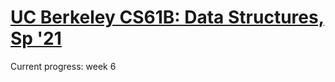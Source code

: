 # [UC Berkeley CS61B: Data Structures, Sp '21](https://sp21.datastructur.es/)

Current progress: week 6
